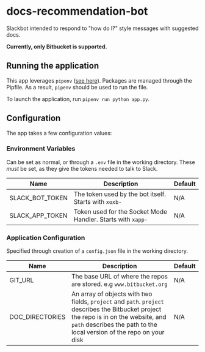 # docs-recommendation-bot
Slackbot intended to respond to "how do I?" style messages with suggested docs. 

**Currently, only Bitbucket is supported.**

## Running the application

This app leverages `pipenv` ([see here](https://pipenv.pypa.io/en/latest/)). Packages are managed through the Pipfile. As a result, `pipenv` should be used to run the file.

To launch the application, run `pipenv run python app.py`.

## Configuration
The app takes a few configuration values:

### Environment Variables
Can be set as normal, or through a `.env` file in the working directory. These _must_ be set, as they give the tokens needed to talk to Slack.

| Name            | Description                                                 | Default |
| --------------- | ----------------------------------------------------------- | ------- |
| SLACK_BOT_TOKEN | The token used by the bot itself. Starts with `xoxb-`       | N/A     |
| SLACK_APP_TOKEN | Token used for the Socket Mode Handler. Starts with `xapp-` | N/A     |

### Application Configuration

Specified through creation of a `config.json` file in the working directory. 

| Name            | Description                                                                                                                                                                                                     | Default |
| --------------- | --------------------------------------------------------------------------------------------------------------------------------------------------------------------------------------------------------------- | ------- |
| GIT_URL         | The base URL of where the repos are stored. e.g `www.bitbucket.org`                                                                                                                                             | N/A     |
| DOC_DIRECTORIES | An array of objects with two fields, `project` and `path`. `project` describes the Bitbucket project the repo is in on the website, and `path` describes the path to the local version of the repo on your disk | N/A     |